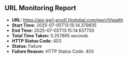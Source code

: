 ## URL Monitoring Report

- **URL:** https://api-gw1-prod1.fisglobal.com/gw/v1/health
- **Start Time:** 2025-07-05T13:15:14.379835
- **End Time:** 2025-07-05T13:15:14.637730
- **Total Time Taken:** 0.257895 seconds
- **HTTP Status Code:** 403
- **Status:** Failure
- **Failure Reason:** HTTP Status Code: 403
